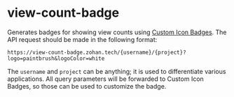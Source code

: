 # view-count-badge

Generates badges for showing view counts using [Custom Icon Badges](https://github.com/DenverCoder1/custom-icon-badges). The API request should be made in the following format:

```https://view-count-badge.zohan.tech/{username}/{project}?logo=paintbrush&logoColor=white```

The ```username``` and ```project``` can be anything; it is used to differentiate various applications. All query parameters will be forwarded to Custom Icon Badges, so those can be used to customize the badge.